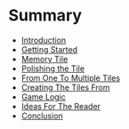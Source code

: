 <!-- Copyright © SixtyFPS GmbH <info@slint.dev> ; SPDX-License-Identifier: MIT -->

# Summary

-   [Introduction](./introduction.md)
-   [Getting Started](./getting_started.md)
-   [Memory Tile](./memory_tile.md)
-   [Polishing the Tile](./polishing_the_tile.md)
-   [From One To Multiple Tiles](./from_one_to_multiple_tiles.md)
-   [Creating The Tiles From](./creating_the_tiles.md)
-   [Game Logic](./game_logic.md)
-   [Ideas For The Reader](./ideas_for_the_reader.md)
-   [Conclusion](./conclusion.md)
<!-- Bring back browser -->
